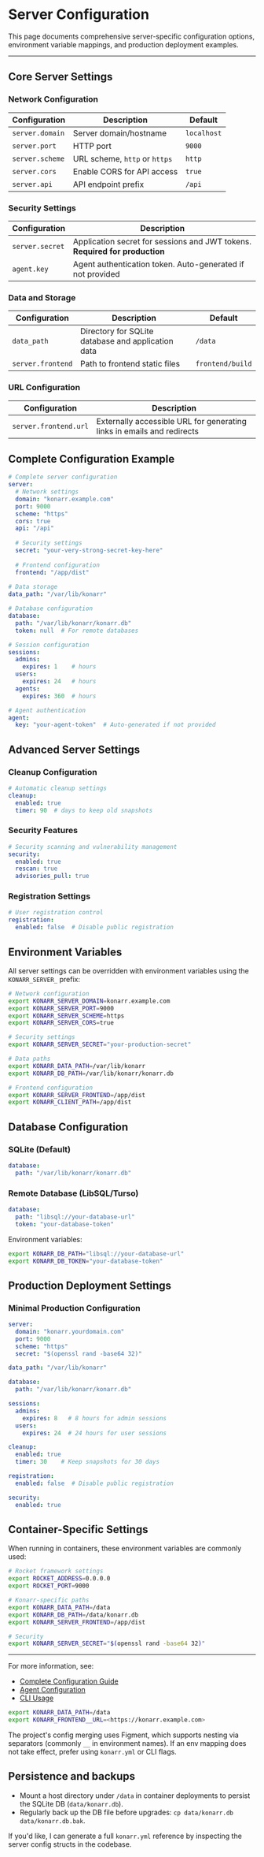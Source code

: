 # Server Configuration

This page documents comprehensive server-specific configuration options, environment variable mappings, and production deployment examples.

---

## Core Server Settings

### Network Configuration

| Configuration | Description | Default |
|---------------|-------------|---------|
| `server.domain` | Server domain/hostname | `localhost` |
| `server.port` | HTTP port | `9000` |
| `server.scheme` | URL scheme, `http` or `https` | `http` |
| `server.cors` | Enable CORS for API access | `true` |
| `server.api` | API endpoint prefix | `/api` |

### Security Settings

| Configuration | Description |
|---------------|-------------|
| `server.secret` | Application secret for sessions and JWT tokens. **Required for production** |
| `agent.key` | Agent authentication token. Auto-generated if not provided |

### Data and Storage

| Configuration | Description | Default |
|---------------|-------------|---------|
| `data_path` | Directory for SQLite database and application data | `/data` |
| `server.frontend` | Path to frontend static files | `frontend/build` |

### URL Configuration

| Configuration | Description |
|---------------|-------------|
| `server.frontend.url` | Externally accessible URL for generating links in emails and redirects |

## Complete Configuration Example

```yaml
# Complete server configuration
server:
  # Network settings
  domain: "konarr.example.com"
  port: 9000
  scheme: "https"
  cors: true
  api: "/api"
  
  # Security settings
  secret: "your-very-strong-secret-key-here"
  
  # Frontend configuration
  frontend: "/app/dist"
  
# Data storage
data_path: "/var/lib/konarr"

# Database configuration
database:
  path: "/var/lib/konarr/konarr.db"
  token: null  # For remote databases

# Session configuration
sessions:
  admins:
    expires: 1    # hours
  users:
    expires: 24   # hours
  agents:
    expires: 360  # hours

# Agent authentication
agent:
  key: "your-agent-token"  # Auto-generated if not provided
```

## Advanced Server Settings

### Cleanup Configuration

```yaml
# Automatic cleanup settings
cleanup:
  enabled: true
  timer: 90  # days to keep old snapshots
```

### Security Features

```yaml
# Security scanning and vulnerability management
security:
  enabled: true
  rescan: true
  advisories_pull: true
```

### Registration Settings

```yaml
# User registration control
registration:
  enabled: false  # Disable public registration
```

## Environment Variables

All server settings can be overridden with environment variables using the `KONARR_SERVER_` prefix:

```bash
# Network configuration
export KONARR_SERVER_DOMAIN=konarr.example.com
export KONARR_SERVER_PORT=9000
export KONARR_SERVER_SCHEME=https
export KONARR_SERVER_CORS=true

# Security settings
export KONARR_SERVER_SECRET="your-production-secret"

# Data paths
export KONARR_DATA_PATH=/var/lib/konarr
export KONARR_DB_PATH=/var/lib/konarr/konarr.db

# Frontend configuration
export KONARR_SERVER_FRONTEND=/app/dist
export KONARR_CLIENT_PATH=/app/dist
```

## Database Configuration

### SQLite (Default)

```yaml
database:
  path: "/var/lib/konarr/konarr.db"
```

### Remote Database (LibSQL/Turso)

```yaml
database:
  path: "libsql://your-database-url"
  token: "your-database-token"
```

Environment variables:

```bash
export KONARR_DB_PATH="libsql://your-database-url"
export KONARR_DB_TOKEN="your-database-token"
```

## Production Deployment Settings

### Minimal Production Configuration

```yaml
server:
  domain: "konarr.yourdomain.com"
  port: 9000
  scheme: "https"
  secret: "$(openssl rand -base64 32)"

data_path: "/var/lib/konarr"

database:
  path: "/var/lib/konarr/konarr.db"

sessions:
  admins:
    expires: 8   # 8 hours for admin sessions
  users:
    expires: 24  # 24 hours for user sessions

cleanup:
  enabled: true
  timer: 30    # Keep snapshots for 30 days

registration:
  enabled: false  # Disable public registration

security:
  enabled: true
```

## Container-Specific Settings

When running in containers, these environment variables are commonly used:

```bash
# Rocket framework settings
export ROCKET_ADDRESS=0.0.0.0
export ROCKET_PORT=9000

# Konarr-specific paths
export KONARR_DATA_PATH=/data
export KONARR_DB_PATH=/data/konarr.db
export KONARR_SERVER_FRONTEND=/app/dist

# Security
export KONARR_SERVER_SECRET="$(openssl rand -base64 32)"
```

---

For more information, see:

- [Complete Configuration Guide](03-configuration.md)
- [Agent Configuration](03-configuration-agent.md)
- [CLI Usage](03-usage-cli.md)

```bash
export KONARR_DATA_PATH=/data
export KONARR_FRONTEND__URL=<https://konarr.example.com>
```

The project's config merging uses Figment, which supports nesting via separators (commonly `__` in environment names). If an env mapping does not take effect, prefer using `konarr.yml` or CLI flags.

## Persistence and backups

- Mount a host directory under `/data` in container deployments to persist the SQLite DB (`data/konarr.db`).
- Regularly back up the DB file before upgrades: `cp data/konarr.db data/konarr.db.bak`.

If you'd like, I can generate a full `konarr.yml` reference by inspecting the server config structs in the codebase.
